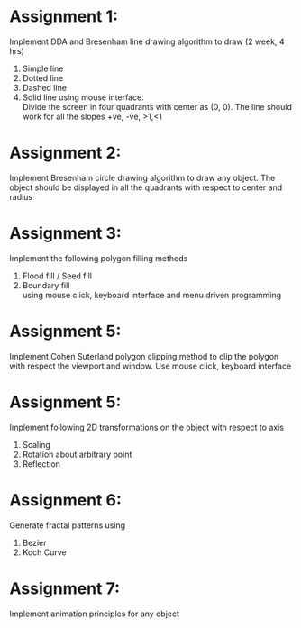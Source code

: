 # Assignment 1:
Implement DDA and Bresenham line drawing algorithm to draw (2 week, 4 hrs)
1. Simple line
2. Dotted line
3. Dashed line
4. Solid line using mouse interface.
   <br>
Divide the screen in four quadrants with center as (0, 0). The line should
work for all the slopes +ve, -ve, >1,<1

# Assignment 2:
Implement Bresenham circle drawing algorithm to draw any object. The object should be displayed in
all the quadrants with respect to center and radius

# Assignment 3:
Implement the following polygon filling methods 
1. Flood fill / Seed fill
2. Boundary fill <br>
using mouse click, keyboard interface and menu driven programming

# Assignment 5:
Implement Cohen Suterland polygon clipping method to clip the polygon with respect the viewport
and window. Use mouse click, keyboard interface

# Assignment 5:
Implement following 2D transformations on the object with respect to axis 
1. Scaling
2. Rotation about arbitrary point
3. Reflection

# Assignment 6:
Generate fractal patterns using 
1. Bezier 
2. Koch Curve

# Assignment 7:
Implement animation principles for any object
